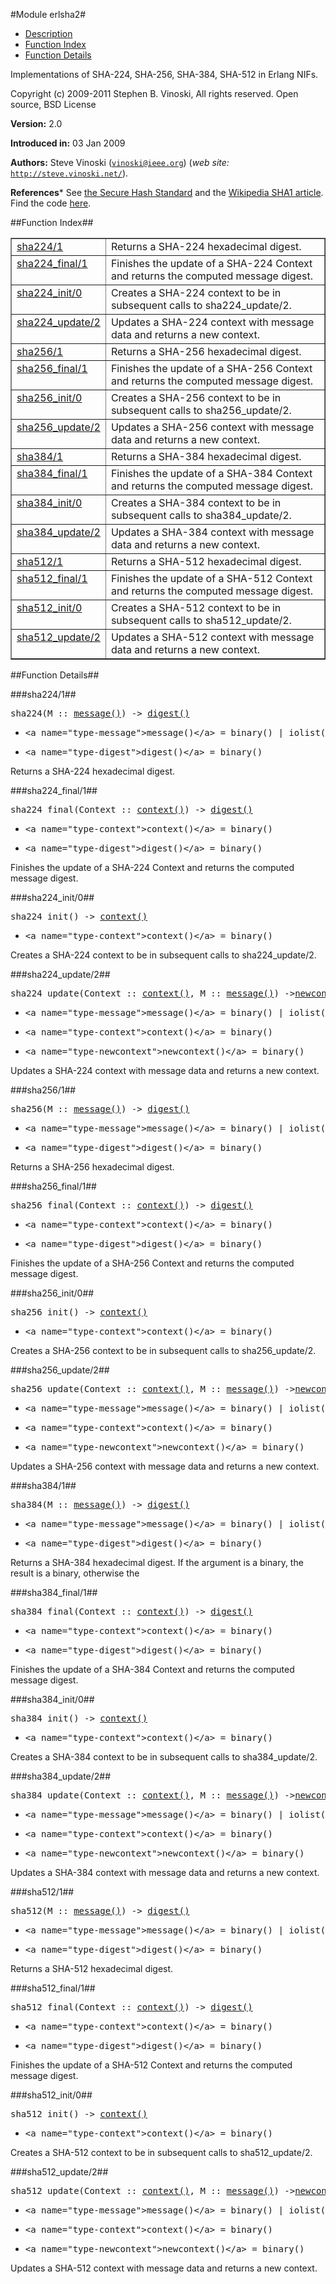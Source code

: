 

#Module erlsha2#
* [Description](#description)
* [Function Index](#index)
* [Function Details](#functions)


Implementations of SHA-224, SHA-256, SHA-384, SHA-512 in Erlang NIFs.

Copyright (c) 2009-2011 Stephen B. Vinoski, All rights reserved. Open source, BSD License

__Version:__ 2.0


__Introduced in:__ 03 Jan 2009


__Authors:__ Steve Vinoski ([`vinoski@ieee.org`](mailto:vinoski@ieee.org)) (_web site:_ [`http://steve.vinoski.net/`](http://steve.vinoski.net/)).

__References__* See [
the Secure Hash Standard](http://csrc.nist.gov/publications/fips/fips180-3/fips180-3_final.pdf) and the [Wikipedia SHA1
article](http://en.wikipedia.org/wiki/SHA1). Find the code [here](http://github.com/vinoski/erlsha2).
<a name="index"></a>

##Function Index##


<table width="100%" border="1" cellspacing="0" cellpadding="2" summary="function index"><tr><td valign="top"><a href="#sha224-1">sha224/1</a></td><td>Returns a SHA-224 hexadecimal digest.</td></tr><tr><td valign="top"><a href="#sha224_final-1">sha224_final/1</a></td><td>Finishes the update of a SHA-224 Context and returns the computed
message digest.</td></tr><tr><td valign="top"><a href="#sha224_init-0">sha224_init/0</a></td><td>Creates a SHA-224 context to be in subsequent calls to
sha224_update/2.</td></tr><tr><td valign="top"><a href="#sha224_update-2">sha224_update/2</a></td><td>Updates a SHA-224 context with message data and returns a new
context.</td></tr><tr><td valign="top"><a href="#sha256-1">sha256/1</a></td><td>Returns a SHA-256 hexadecimal digest.</td></tr><tr><td valign="top"><a href="#sha256_final-1">sha256_final/1</a></td><td>Finishes the update of a SHA-256 Context and returns the computed
message digest.</td></tr><tr><td valign="top"><a href="#sha256_init-0">sha256_init/0</a></td><td>Creates a SHA-256 context to be in subsequent calls to
sha256_update/2.</td></tr><tr><td valign="top"><a href="#sha256_update-2">sha256_update/2</a></td><td>Updates a SHA-256 context with message data and returns a new
context.</td></tr><tr><td valign="top"><a href="#sha384-1">sha384/1</a></td><td>Returns a SHA-384 hexadecimal digest.</td></tr><tr><td valign="top"><a href="#sha384_final-1">sha384_final/1</a></td><td>Finishes the update of a SHA-384 Context and returns the computed
message digest.</td></tr><tr><td valign="top"><a href="#sha384_init-0">sha384_init/0</a></td><td>Creates a SHA-384 context to be in subsequent calls to
sha384_update/2.</td></tr><tr><td valign="top"><a href="#sha384_update-2">sha384_update/2</a></td><td>Updates a SHA-384 context with message data and returns a new
context.</td></tr><tr><td valign="top"><a href="#sha512-1">sha512/1</a></td><td>Returns a SHA-512 hexadecimal digest.</td></tr><tr><td valign="top"><a href="#sha512_final-1">sha512_final/1</a></td><td>Finishes the update of a SHA-512 Context and returns the computed
message digest.</td></tr><tr><td valign="top"><a href="#sha512_init-0">sha512_init/0</a></td><td>Creates a SHA-512 context to be in subsequent calls to
sha512_update/2.</td></tr><tr><td valign="top"><a href="#sha512_update-2">sha512_update/2</a></td><td>Updates a SHA-512 context with message data and returns a new
context.</td></tr></table>


<a name="functions"></a>

##Function Details##

<a name="sha224-1"></a>

###sha224/1##


<pre>sha224(M :: <a href="#type-message">message()</a>) -> <a href="#type-digest">digest()</a></pre>
<ul class="definitions"><li><pre>&lt;a name="type-message"&gt;message()&lt;/a&gt; = binary() | iolist()</pre></li><li><pre>&lt;a name="type-digest"&gt;digest()&lt;/a&gt; = binary()</pre></li></ul>

Returns a SHA-224 hexadecimal digest.
<a name="sha224_final-1"></a>

###sha224_final/1##


<pre>sha224_final(Context :: <a href="#type-context">context()</a>) -> <a href="#type-digest">digest()</a></pre>
<ul class="definitions"><li><pre>&lt;a name="type-context"&gt;context()&lt;/a&gt; = binary()</pre></li><li><pre>&lt;a name="type-digest"&gt;digest()&lt;/a&gt; = binary()</pre></li></ul>

Finishes the update of a SHA-224 Context and returns the computed
message digest.
<a name="sha224_init-0"></a>

###sha224_init/0##


<pre>sha224_init() -> <a href="#type-context">context()</a></pre>
<ul class="definitions"><li><pre>&lt;a name="type-context"&gt;context()&lt;/a&gt; = binary()</pre></li></ul>

Creates a SHA-224 context to be in subsequent calls to
sha224_update/2.
<a name="sha224_update-2"></a>

###sha224_update/2##


<pre>sha224_update(Context :: <a href="#type-context">context()</a>, M :: <a href="#type-message">message()</a>) -><a href="#type-newcontext">newcontext()</a></pre>
<ul class="definitions"><li><pre>&lt;a name="type-message"&gt;message()&lt;/a&gt; = binary() | iolist()</pre></li><li><pre>&lt;a name="type-context"&gt;context()&lt;/a&gt; = binary()</pre></li><li><pre>&lt;a name="type-newcontext"&gt;newcontext()&lt;/a&gt; = binary()</pre></li></ul>

Updates a SHA-224 context with message data and returns a new
context.
<a name="sha256-1"></a>

###sha256/1##


<pre>sha256(M :: <a href="#type-message">message()</a>) -> <a href="#type-digest">digest()</a></pre>
<ul class="definitions"><li><pre>&lt;a name="type-message"&gt;message()&lt;/a&gt; = binary() | iolist()</pre></li><li><pre>&lt;a name="type-digest"&gt;digest()&lt;/a&gt; = binary()</pre></li></ul>

Returns a SHA-256 hexadecimal digest.
<a name="sha256_final-1"></a>

###sha256_final/1##


<pre>sha256_final(Context :: <a href="#type-context">context()</a>) -> <a href="#type-digest">digest()</a></pre>
<ul class="definitions"><li><pre>&lt;a name="type-context"&gt;context()&lt;/a&gt; = binary()</pre></li><li><pre>&lt;a name="type-digest"&gt;digest()&lt;/a&gt; = binary()</pre></li></ul>

Finishes the update of a SHA-256 Context and returns the computed
message digest.
<a name="sha256_init-0"></a>

###sha256_init/0##


<pre>sha256_init() -> <a href="#type-context">context()</a></pre>
<ul class="definitions"><li><pre>&lt;a name="type-context"&gt;context()&lt;/a&gt; = binary()</pre></li></ul>

Creates a SHA-256 context to be in subsequent calls to
sha256_update/2.
<a name="sha256_update-2"></a>

###sha256_update/2##


<pre>sha256_update(Context :: <a href="#type-context">context()</a>, M :: <a href="#type-message">message()</a>) -><a href="#type-newcontext">newcontext()</a></pre>
<ul class="definitions"><li><pre>&lt;a name="type-message"&gt;message()&lt;/a&gt; = binary() | iolist()</pre></li><li><pre>&lt;a name="type-context"&gt;context()&lt;/a&gt; = binary()</pre></li><li><pre>&lt;a name="type-newcontext"&gt;newcontext()&lt;/a&gt; = binary()</pre></li></ul>

Updates a SHA-256 context with message data and returns a new
context.
<a name="sha384-1"></a>

###sha384/1##


<pre>sha384(M :: <a href="#type-message">message()</a>) -> <a href="#type-digest">digest()</a></pre>
<ul class="definitions"><li><pre>&lt;a name="type-message"&gt;message()&lt;/a&gt; = binary() | iolist()</pre></li><li><pre>&lt;a name="type-digest"&gt;digest()&lt;/a&gt; = binary()</pre></li></ul>

Returns a SHA-384 hexadecimal digest.
If the argument is a binary, the result is a binary, otherwise the
<a name="sha384_final-1"></a>

###sha384_final/1##


<pre>sha384_final(Context :: <a href="#type-context">context()</a>) -> <a href="#type-digest">digest()</a></pre>
<ul class="definitions"><li><pre>&lt;a name="type-context"&gt;context()&lt;/a&gt; = binary()</pre></li><li><pre>&lt;a name="type-digest"&gt;digest()&lt;/a&gt; = binary()</pre></li></ul>

Finishes the update of a SHA-384 Context and returns the computed
message digest.
<a name="sha384_init-0"></a>

###sha384_init/0##


<pre>sha384_init() -> <a href="#type-context">context()</a></pre>
<ul class="definitions"><li><pre>&lt;a name="type-context"&gt;context()&lt;/a&gt; = binary()</pre></li></ul>

Creates a SHA-384 context to be in subsequent calls to
sha384_update/2.
<a name="sha384_update-2"></a>

###sha384_update/2##


<pre>sha384_update(Context :: <a href="#type-context">context()</a>, M :: <a href="#type-message">message()</a>) -><a href="#type-newcontext">newcontext()</a></pre>
<ul class="definitions"><li><pre>&lt;a name="type-message"&gt;message()&lt;/a&gt; = binary() | iolist()</pre></li><li><pre>&lt;a name="type-context"&gt;context()&lt;/a&gt; = binary()</pre></li><li><pre>&lt;a name="type-newcontext"&gt;newcontext()&lt;/a&gt; = binary()</pre></li></ul>

Updates a SHA-384 context with message data and returns a new
context.
<a name="sha512-1"></a>

###sha512/1##


<pre>sha512(M :: <a href="#type-message">message()</a>) -> <a href="#type-digest">digest()</a></pre>
<ul class="definitions"><li><pre>&lt;a name="type-message"&gt;message()&lt;/a&gt; = binary() | iolist()</pre></li><li><pre>&lt;a name="type-digest"&gt;digest()&lt;/a&gt; = binary()</pre></li></ul>

Returns a SHA-512 hexadecimal digest.
<a name="sha512_final-1"></a>

###sha512_final/1##


<pre>sha512_final(Context :: <a href="#type-context">context()</a>) -> <a href="#type-digest">digest()</a></pre>
<ul class="definitions"><li><pre>&lt;a name="type-context"&gt;context()&lt;/a&gt; = binary()</pre></li><li><pre>&lt;a name="type-digest"&gt;digest()&lt;/a&gt; = binary()</pre></li></ul>

Finishes the update of a SHA-512 Context and returns the computed
message digest.
<a name="sha512_init-0"></a>

###sha512_init/0##


<pre>sha512_init() -> <a href="#type-context">context()</a></pre>
<ul class="definitions"><li><pre>&lt;a name="type-context"&gt;context()&lt;/a&gt; = binary()</pre></li></ul>

Creates a SHA-512 context to be in subsequent calls to
sha512_update/2.
<a name="sha512_update-2"></a>

###sha512_update/2##


<pre>sha512_update(Context :: <a href="#type-context">context()</a>, M :: <a href="#type-message">message()</a>) -><a href="#type-newcontext">newcontext()</a></pre>
<ul class="definitions"><li><pre>&lt;a name="type-message"&gt;message()&lt;/a&gt; = binary() | iolist()</pre></li><li><pre>&lt;a name="type-context"&gt;context()&lt;/a&gt; = binary()</pre></li><li><pre>&lt;a name="type-newcontext"&gt;newcontext()&lt;/a&gt; = binary()</pre></li></ul>

Updates a SHA-512 context with message data and returns a new
context.
